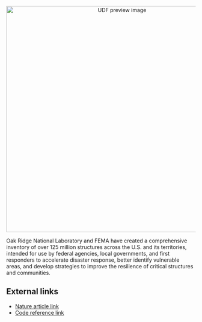<!--fused:pin=9-->
<!--fused:preview-->
<p align="center"><img src="https://fused-magic.s3.us-west-2.amazonaws.com/thumbnails/udfs-staging/FEMA_Building_Tile.png" width="600" alt="UDF preview image"></p>

<!--fused:readme-->
Oak Ridge National Laboratory and FEMA have created a comprehensive inventory of over 125 million structures across the U.S. and its territories, intended for use by federal agencies, local governments, and first responders to accelerate disaster response, better identify vulnerable areas, and develop strategies to improve the resilience of critical structures and communities. 

## External links

- [Nature article link](https://www.nature.com/articles/s41597-024-03219-x)
- [Code reference link](https://tech.marksblogg.com/ornl-fema-buildings.html)
